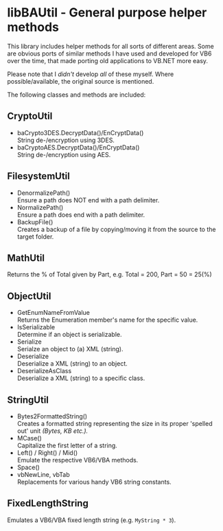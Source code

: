 # libBAUtil - General purpose helper methods

This library includes helper methods for all sorts of different areas. Some are obvious ports of 
similar methods I have used and developed for VB6 over the time, that made porting old applications to VB.NET 
more easy.

Please note that I _didn't_ develop _all_ of these myself. Where possible/available, the original source is mentioned.

The following classes and methods are included:

## CryptoUtil
- baCrypto3DES.DecryptData()/EnCryptData()    
String de-/encryption using 3DES.
- baCryptoAES.DecryptData()/EnCryptData()    
String de-/encryption using AES.


## FilesystemUtil
- DenormalizePath()    
Ensure a path does NOT end with a path delimiter.
- NormalizePath()    
Ensure a path does end with a path delimiter.
- BackupFile()    
Creates a backup of a file by copying/moving it from the source to the target folder.


## MathUtil
Returns the % of Total given by Part, e.g. Total = 200, Part = 50 = 25(%)


## ObjectUtil
- GetEnumNameFromValue    
Returns the Enumeration member's name for the specific value.
- IsSerializable    
Determine if an object is serializable.
- Serialize    
Serialze an object to (a) XML (string).
- Deserialize    
Deserialize a XML (string) to an object.
- DeserializeAsClass    
Deserialize a XML (string) to a specific class.


## StringUtil
- Bytes2FormattedString()    
Creates a formatted string representing the size in its proper 'spelled out' unit _(Bytes, KB etc.)._
- MCase()    
Capitalize the first letter of a string.
- Left() / Right() / Mid()    
Emulate the respective VB6/VBA methods.
- Space()    
- vbNewLine, vbTab    
Replacements for various handy VB6 string constants.

## FixedLengthString
Emulates a VB6/VBA fixed length string (e.g. ```MyString * 3```).
